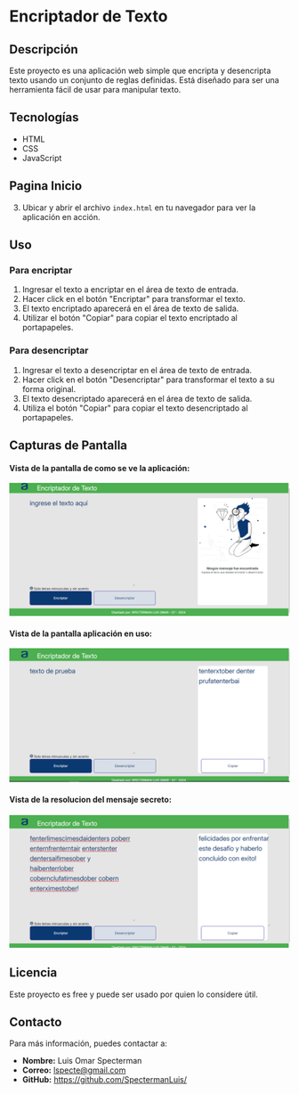 # Encriptador de Texto

## Descripción

Este proyecto es una aplicación web simple que encripta y desencripta texto usando un conjunto de reglas definidas. Está diseñado para ser una herramienta fácil de usar para manipular texto.

## Tecnologías

- HTML
- CSS
- JavaScript

## Pagina Inicio

3. Ubicar y abrir el archivo `index.html` en tu navegador para ver la aplicación en acción.

## Uso

 ### Para encriptar
1. Ingresar el texto a encriptar en el área de texto de entrada.
2. Hacer click en el botón "Encriptar" para transformar el texto.
3. El texto encriptado aparecerá en el área de texto de salida.
4. Utilizar el botón "Copiar" para copiar el texto encriptado al portapapeles.


 ### Para desencriptar
1. Ingresar el texto a desencriptar en el área de texto de entrada.
2. Hacer click en el botón "Desencriptar" para transformar el texto a su forma original.
3. El texto desencriptado aparecerá en el área de texto de salida.
4. Utiliza el botón "Copiar" para copiar el texto desencriptado al portapapeles.


## Capturas de Pantalla

#### Vista de la pantalla de como se ve la aplicación:

![Descripción de la imagen](./assets/images/01-Pantalla_inicial_desktop.png)

#### Vista de la pantalla aplicación en uso:

![Descripción de la imagen](./assets/images/02-Pantalla_uso_desktop.png)

#### Vista de la resolucion del mensaje secreto:

![Descripción de la imagen](./assets/images/03-Pantalla_mensaje_secreto_desktop.png)


## Licencia

Este proyecto es free y puede ser usado por quien lo considere útil.

## Contacto

Para más información, puedes contactar a:

- **Nombre:** Luis Omar Specterman
- **Correo:** lspecte@gmail.com
- **GitHub:** https://github.com/SpectermanLuis/
